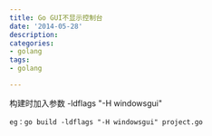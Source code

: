 ```yaml
---
title: Go GUI不显示控制台
date: '2014-05-28'
description:
categories:
- golang
tags:
- golang

---
```


构建时加入参数
	 -ldflags "-H windowsgui"

	eg：go build -ldflags "-H windowsgui" project.go
